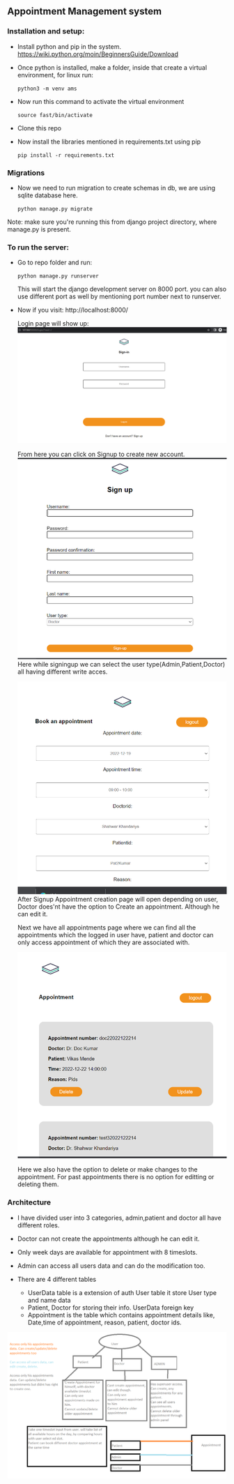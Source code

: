 ## Appointment Management system
### Installation and setup:
- Install python and pip in the system.
https://wiki.python.org/moin/BeginnersGuide/Download
- Once python is installed, make a folder, inside that create a virtual environment, for linux run:
    ```
    python3 -m venv ams
    ```
- Now run this command to activate the virtual environment
    ```
    source fast/bin/activate
    ```
- Clone this repo

- Now install the libraries mentioned in requirements.txt using pip
  ```
  pip install -r requirements.txt
  ```

### Migrations
- Now we need to run migration to create schemas in db, we are using sqlite database here.
    ```
    python manage.py migrate
    ```
Note: make sure you're running this from django project directory, where manage.py is present.

### To run the server:
- Go to repo folder and run:
    ```
    python manage.py runserver
    ```
    This will start the django development server on 8000 port. you can also use different port as well by mentioning port number next to runserver.
- Now if you visit: http://localhost:8000/
  
  Login page will show up:
![login](readme_images\Screenshot2022-12-18.png)

    From here you can click on Signup to create new account.
 ![signup](readme_images\signup.png)
    Here while signingup we can select the user type(Admin,Patient,Doctor) all having different write acces.

    ![create](readme_images\appoint-create.png)
    After Signup Appointment creation page will open depending on user, Doctor does'nt have the option to Create an appointment. Although he can edit it.

    Next we have all appointments page where we can find all the appointments which the logged in user have, patient and doctor can only access appointment of which they are associated with.
    
    ![all](readme_images\all-appoint.png)

    Here we also have the option to delete or make changes to the appointment. For past appointments there is no option for editting or deleting them.

### Architecture
- I have divided user into 3 categories, admin,patient and doctor all have different roles.

- Doctor can not create the appointments although he can edit it.
- Only week days are available for appointment with 8 timeslots.
- Admin can access all users data and can do the modification too.

- There are 4 different tables
  - UserData table is a extension of auth User table it store User type and name data
  - Patient, Doctor for storing their info. UserData foreign key
  - Appointment is the table which contains appointment details like, Date,time of appointment, reason, patient, doctor ids.

![arch](readme_images\arch.png)